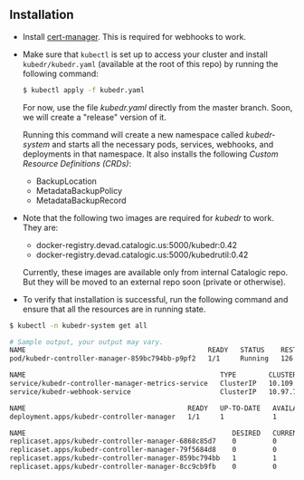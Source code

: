 ## Installation

- Install [cert-manager](https://cert-manager.io/). This is required
  for webhooks to work.

- Make sure that `kubectl` is set up to access your cluster and
  install `kubedr/kubedr.yaml` (available at the root of this repo) by
  running the following command:


  ```bash
  $ kubectl apply -f kubedr.yaml
  ```

  For now, use the file *kubedr.yaml* directly from the master
  branch. Soon, we will create a "release" version of it.

  Running this command will create a new namespace called
  *kubedr-system* and starts all the necessary pods, services,
  webhooks, and deployments in that namespace. It also installs the
  following *Custom Resource Definitions (CRDs)*:

  * BackupLocation
  * MetadataBackupPolicy
  * MetadataBackupRecord

- Note that the following two images are required for *kubedr*  to
  work. They are:

  * docker-registry.devad.catalogic.us:5000/kubedr:0.42
  * docker-registry.devad.catalogic.us:5000/kubedrutil:0.42

  Currently, these images are available only from internal Catalogic
  repo. But they will be moved to an external repo soon (private or
  otherwise).

- To verify that installation is successful, run the following command
  and ensure that all the resources are in running state.

```bash
$ kubectl -n kubedr-system get all

# Sample output, your output may vary.
NAME                                             READY   STATUS    RESTARTS   AGE
pod/kubedr-controller-manager-859bc794bb-p9pf2   1/1     Running   126        3d23h

NAME                                                TYPE        CLUSTER-IP      EXTERNAL-IP   PORT(S)             AGE
service/kubedr-controller-manager-metrics-service   ClusterIP   10.109.226.24   <none>        8443/TCP,8080/TCP   6d3h
service/kubedr-webhook-service                      ClusterIP   10.97.71.44     <none>        443/TCP             6d3h

NAME                                        READY   UP-TO-DATE   AVAILABLE   AGE
deployment.apps/kubedr-controller-manager   1/1     1            1           6d3h

NAME                                                   DESIRED   CURRENT   READY   AGE
replicaset.apps/kubedr-controller-manager-6868c85d7    0         0         0       4d20h
replicaset.apps/kubedr-controller-manager-79f5684d8    0         0         0       6d3h
replicaset.apps/kubedr-controller-manager-859bc794bb   1         1         1       3d23h
replicaset.apps/kubedr-controller-manager-8cc9cb9fb    0         0         0       4d21h
```
